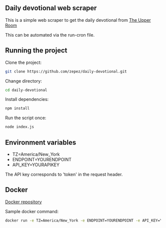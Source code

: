 
## Daily devotional web scraper

This is a simple web scraper to get the daily devotional from [The Upper Room](https://www.upperroom.org/)

This can be automated via the run-cron file. 


## Running the project

Clone the project: 
```bash
git clone https://github.com/zepez/daily-devotional.git
```


Change directory: 
```bash
cd daily-devotional
```


Install dependencies: 
```bash
npm install
```


Run the script once: 
```bash
node index.js
```

## Environment variables

- TZ=America/New_York
- ENDPOINT=YOURENDPOINT
- API_KEY=YOURAPIKEY

The API key corresponds to 'token' in the request header.  


## Docker

[Docker repository](https://hub.docker.com/r/zepezauer/daily-devotional)

Sample docker command:
```bash
docker run -e TZ=America/New_York -e ENDPOINT=YOURENDPOINT -e API_KEY=YOURAPIKEY zepezauer/daily-devotional
```




